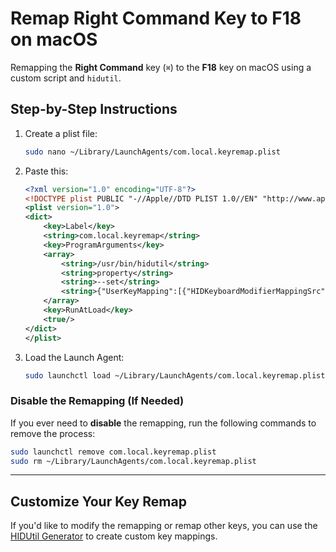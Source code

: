 # Remap Right Command Key to F18 on macOS

Remapping the **Right Command** key (`⌘`) to the **F18** key on macOS using a custom script and `hidutil`. 

## Step-by-Step Instructions

1. Create a plist file:
   ```bash
   sudo nano ~/Library/LaunchAgents/com.local.keyremap.plist
   ```

2. Paste this:
   ```xml
   <?xml version="1.0" encoding="UTF-8"?>
   <!DOCTYPE plist PUBLIC "-//Apple//DTD PLIST 1.0//EN" "http://www.apple.com/DTDs/PropertyList-1.0.dtd">
   <plist version="1.0">
   <dict>
       <key>Label</key>
       <string>com.local.keyremap</string>
       <key>ProgramArguments</key>
       <array>
           <string>/usr/bin/hidutil</string>
           <string>property</string>
           <string>--set</string>
           <string>{"UserKeyMapping":[{"HIDKeyboardModifierMappingSrc":0x700000036,"HIDKeyboardModifierMappingDst":0x70000006F}]}</string>
       </array>
       <key>RunAtLoad</key>
       <true/>
   </dict>
   </plist>
   ```
3. Load the Launch Agent:
   ```bash
   sudo launchctl load ~/Library/LaunchAgents/com.local.keyremap.plist
   ```


### Disable the Remapping (If Needed)

If you ever need to **disable** the remapping, run the following commands to remove the process:

```bash
sudo launchctl remove com.local.keyremap.plist
sudo rm ~/Library/LaunchAgents/com.local.keyremap.plist
```

  
---

## Customize Your Key Remap

If you'd like to modify the remapping or remap other keys, you can use the [HIDUtil Generator](https://hidutil-generator.netlify.app) to create custom key mappings.

